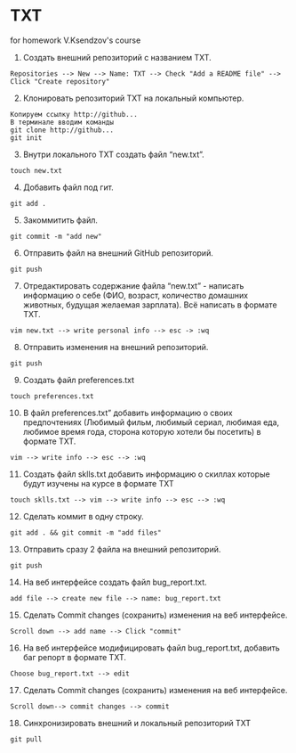 # TXT
for homework V.Ksendzov's course
1. Создать внешний репозиторий c названием TXT.
~~~
Repositories --> New --> Name: TXT --> Check "Add a README file" --> Click "Create repository"
~~~
 2. Клонировать репозиторий TXT на локальный компьютер.
 ~~~
 Копируем ссылку http://github...
 В терминале вводим команды 
 git clone http://github...
 git init
 ~~~
 3. Внутри локального TXT создать файл “new.txt”.
```
touch new.txt
```
 4. Добавить файл под гит.
 ~~~
 git add .
 ~~~
 5. Закоммитить файл.
 ```
 git commit -m "add new"
 ```
 6. Отправить файл на внешний GitHub репозиторий.
 ~~~
 git push
 ~~~
 7. Отредактировать содержание файла “new.txt” - написать информацию о себе (ФИО, возраст, количество домашних животных, будущая желаемая зарплата). Всё написать в формате TXT.
 ```
 vim new.txt --> write personal info --> esc -> :wq
 ```
 8. Отправить изменения на внешний репозиторий.
 ```
 git push
 ```
 9. Создать файл preferences.txt
 ```
 touch preferences.txt
 ```
 10. В файл preferences.txt” добавить информацию о своих предпочтениях (Любимый фильм, любимый сериал, любимая еда, любимое время года, сторона которую хотели бы посетить) в формате TXT.
 ```
 vim --> write info --> esc --> :wq
 ```
 11. Создать файл sklls.txt добавить информацию о скиллах которые будут изучены на курсе в формате TXT
 ```
 touch sklls.txt --> vim --> write info --> esc --> :wq
 ```
 12. Сделать коммит в одну строку.
 ```
 git add . && git commit -m "add files"
 ```
 13. Отправить сразу 2 файла на внешний репозиторий.
```
git push
```
 14. На веб интерфейсе создать файл bug_report.txt.
 ```
 add file --> create new file --> name: bug_report.txt
 ```
 15. Сделать Commit changes (сохранить) изменения на веб интерфейсе.
 ```
 Scroll down --> add name --> Click "commit"
 ```
 16. На веб интерфейсе модифицировать файл bug_report.txt, добавить баг репорт в формате TXT.
 ```
 Choose bug_report.txt --> edit 
 ```
 17. Сделать Commit changes (сохранить) изменения на веб интерфейсе.
 ```
 Scroll down--> commit changes --> commit
 ```
 18. Синхронизировать внешний и локальный репозиторий TXT
 ```
 git pull
 ```
